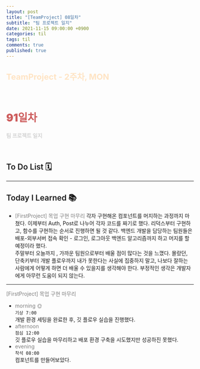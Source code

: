 ```yaml
---
layout: post
title: "[TeamProject] 08일차"
subtitle: "팀 프로젝트 일지"
date: 2021-11-15 09:00:00 +0900
categories: til
tags: til
comments: true
published: true
---
```


## <span style="color:Bisque;font-size: 22px">TeamProject - 2주차, MON</span>

<br />

# **<span style="font-weight:900;color:indianred">91일차</span>**

**<span style="color:lightgray">팀 프로젝트 일지</span>**

<br />

## <span style="font-weight:600">To Do List</span> 🗓

---

## <span style="font-weight:600">Today I Learned</span> 📚

- <span style="color:gray">[FirstProject] 목업 구현 마무리 </span>
  각자 구현해온 컴포넌트를 머지하는 과정까지 마쳤다. 이제부터 Auth, Post로 나누어 각자 코드를 짜기로 했다. 리덕스부터 구현하고, 함수를 구현하는 순서로 진행하면 될 것 같다. 백엔드 개발을 담당하는 팀원들은  배포-외부서버 접속 확인 - 로그인, 로그아웃 백엔드 알고리즘까지 하고 머지를 할 예정이라 했다. <br>
  주말부터 오늘까지 , 가까운 팀원으로부터 배울 점이 많다는 것을 느꼈다. 몰랐던, 단축키부터 개발 플로우까지 내가 못한다는 사실에 집중하지 말고, 나보다 잘하는 사람에게 어떻게 하면 더 배울 수 있을지를 생각해야 한다. 부정적인 생각은 개발자에게 아무런 도움이 되지 않는다.
---

<span style="color:gray">[FirstProject] 목업 구현 마무리 </span>

- <span style="color:gray">morning 🌞</span> <br>
  `기상 7:00` <br>
  개발 환경 세팅을 완료한 후, 깃 플로우 실습을 진행했다.
- <span style="color:gray">afternoon</span> <br>
  `점심 12:00`<br>
  깃 플로우 실습을 마무리하고 배포 환경 구축을 시도했지만 성공하진 못했다.
- <span style="color:gray">evening</span> <br>
  `착석 08:00`<br>
  컴포넌트를 만들어보았다.
